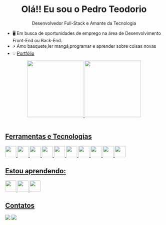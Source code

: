 <h1 align="center">Olá!! Eu sou o Pedro Teodorio</h1>
<p align="center">Desenvolvedor Full-Stack e Amante da Tecnologia</p>


- 🖥️ Em busca de oportunidades de emprego na área de Desenvolvimento Front-End ou Back-End.
- ⚡ Amo basquete,ler mangá,programar e aprender sobre coisas novas
- 💡 <a href="https://pedro-teodorio.github.io/Meu-Portfolio/">Portfólio</a>


<div align="center">
  <a href="https://github.com/Pedro-Teodorio">
  <img height="180em" src="https://github-readme-stats.vercel.app/api?username=Pedro-Teodorio&show_icons=true&theme=tokyonight&include_all_commits=true&count_private=true"/>
  <img height="180em" src="https://github-readme-stats.vercel.app/api/top-langs/?username=Pedro-Teodorio&layout=compact&langs_count=7&theme=tokyonight"/>
</div>
  <br>
  

## Ferramentas e Tecnologias
<div>
    <img loading="lazy" src="https://cdn.jsdelivr.net/gh/devicons/devicon/icons/javascript/javascript-original.svg" height="35"/>
    <img loading="lazy" src="https://cdn.jsdelivr.net/gh/devicons/devicon/icons/html5/html5-original.svg" height="35"/>
    <img loading="lazy" src="https://cdn.jsdelivr.net/gh/devicons/devicon/icons/css3/css3-original.svg" height="35" />
    <img loading="lazy" src="https://cdn.jsdelivr.net/gh/devicons/devicon/icons/java/java-plain.svg" height="35"/>
    <img loading="lazy" src="https://cdn.jsdelivr.net/gh/devicons/devicon/icons/csharp/csharp-plain.svg" height="35"/>
    <img loading="lazy" src="https://cdn.jsdelivr.net/gh/devicons/devicon@latest/icons/mysql/mysql-original.svg" height="35" /> 
    <img loading="lazy" src="https://cdn.jsdelivr.net/gh/devicons/devicon/icons/bootstrap/bootstrap-plain.svg"  height="35"/>
    <img loading="lazy" src="https://cdn.jsdelivr.net/gh/devicons/devicon/icons/linux/linux-original.svg" height="35"/>
    <img loading="lazy" src="https://cdn.jsdelivr.net/gh/devicons/devicon@latest/icons/php/php-original.svg" height="35" />
    <img loading="lazy" src="https://cdn.jsdelivr.net/gh/devicons/devicon@latest/icons/vuejs/vuejs-original.svg" height="35 />
    <img loading="lazy" src="https://cdn.jsdelivr.net/gh/devicons/devicon@latest/icons/typescript/typescript-original.svg" height="35"/>      
</div>

## Estou aprendendo:
<div>
   <img src="https://cdn.jsdelivr.net/gh/devicons/devicon@latest/icons/react/react-original.svg" height="35" />
   <img src="https://cdn.jsdelivr.net/gh/devicons/devicon@latest/icons/tailwindcss/tailwindcss-original.svg" height="35" /> 
  <img src="https://cdn.jsdelivr.net/gh/devicons/devicon@latest/icons/laravel/laravel-original.svg" height="35" /> 
</div>
          


   
## Contatos
<div>
  <a href = "mailto:pedroteodorio92@outlook.com.com"><img src="https://img.shields.io/badge/Microsoft_Outlook-0078D4?style=for-the-badge&logo=microsoft-outlook&logoColor=white" target="_blank"></a>
  <a href="https://www.linkedin.com/in/pedro-lucas-teodorio-da-silva/" target="_blank"><img src="https://img.shields.io/badge/-LinkedIn-%230077B5?style=for-the-badge&logo=linkedin&logoColor=white" target="_blank"></a> 
</div>

